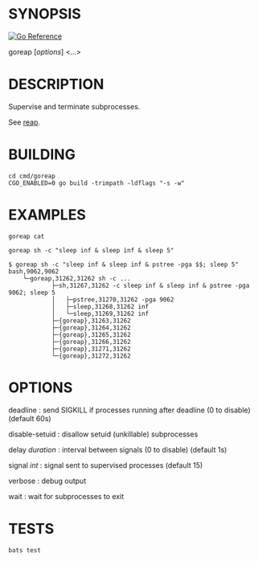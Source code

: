 # SYNOPSIS

[![Go Reference](https://pkg.go.dev/badge/github.com/msantos/goreap.svg)](https://pkg.go.dev/github.com/msantos/goreap)

goreap [*options*] <command> <...>

# DESCRIPTION

Supervise and terminate subprocesses.

See [reap](https://github.com/leahneukirchen/reap).

# BUILDING

    cd cmd/goreap
    CGO_ENABLED=0 go build -trimpath -ldflags "-s -w"

# EXAMPLES

    goreap cat

    goreap sh -c "sleep inf & sleep inf & sleep 5"

    $ goreap sh -c "sleep inf & sleep inf & pstree -pga $$; sleep 5"
    bash,9062,9062
    	└─goreap,31262,31262 sh -c ...
    			├─sh,31267,31262 -c sleep inf & sleep inf & pstree -pga 9062; sleep 5
    			│   ├─pstree,31270,31262 -pga 9062
    			│   ├─sleep,31268,31262 inf
    			│   └─sleep,31269,31262 inf
    			├─{goreap},31263,31262
    			├─{goreap},31264,31262
    			├─{goreap},31265,31262
    			├─{goreap},31266,31262
    			├─{goreap},31271,31262
    			└─{goreap},31272,31262

# OPTIONS

deadline
: send SIGKILL if processes running after deadline (0 to disable) (default 60s)

disable-setuid
: disallow setuid (unkillable) subprocesses

delay *duration*
: interval between signals (0 to disable) (default 1s)

signal *int*
: signal sent to supervised processes (default 15)

verbose
: debug output

wait
: wait for subprocesses to exit

# TESTS

    bats test
